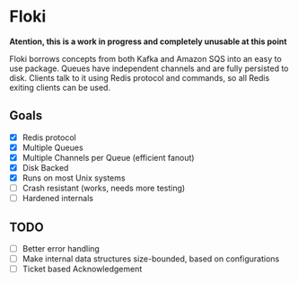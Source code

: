 # Floki

**Atention, this is a work in progress and completely unusable at this point**

Floki borrows concepts from both Kafka and Amazon SQS into an easy to use package. Queues have independent channels and are fully persisted to disk. Clients talk to it using Redis protocol and commands, so all Redis exiting clients can be used. 

## Goals
- [x] Redis protocol
- [x] Multiple Queues
- [x] Multiple Channels per Queue (efficient fanout)
- [x] Disk Backed
- [x] Runs on most Unix systems
- [ ] Crash resistant (works, needs more testing)
- [ ] Hardened internals

## TODO
- [ ] Better error handling
- [ ] Make internal data structures size-bounded, based on configurations
- [ ] Ticket based Acknowledgement
